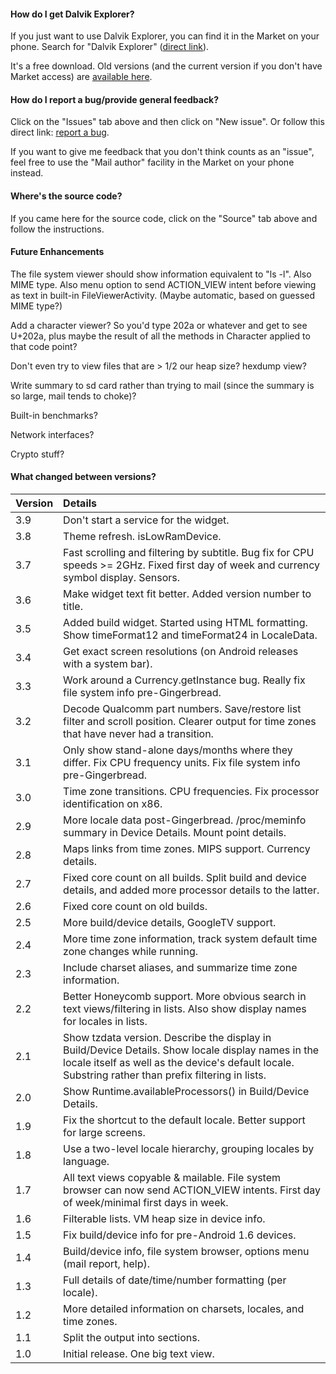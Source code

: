 #### How do I get Dalvik Explorer? ####
If you just want to use Dalvik Explorer, you can find it in the Market on your phone. Search for "Dalvik Explorer" (<a href='market://details?id=org.jessies.dalvikexplorer'>direct link</a>).

It's a free download. Old versions (and the current version if you don't have Market access) are [available here](http://code.google.com/p/enh/downloads/list).

#### How do I report a bug/provide general feedback? ####
Click on the "Issues" tab above and then click on "New issue". Or follow this direct link: [report a bug](http://code.google.com/p/enh/issues/entry).

If you want to give me feedback that you don't think counts as an "issue", feel free to use the "Mail author" facility in the Market on your phone instead.

#### Where's the source code? ####
If you came here for the source code, click on the "Source" tab above and follow the instructions.

#### Future Enhancements ####

The file system viewer should show information equivalent to "ls -l". Also MIME type. Also menu option to send ACTION\_VIEW intent before viewing as text in built-in FileViewerActivity. (Maybe automatic, based on guessed MIME type?)

Add a character viewer? So you'd type 202a or whatever and get to see U+202a, plus maybe the result of all the methods in Character applied to that code point?

Don't even try to view files that are > 1/2 our heap size? hexdump view?

Write summary to sd card rather than trying to mail (since the summary is so large, mail tends to choke)?

Built-in benchmarks?

Network interfaces?

Crypto stuff?

#### What changed between versions? ####

| **Version** | **Details** |
|:------------|:------------|
| 3.9 | Don't start a service for the widget. |
| 3.8 | Theme refresh. isLowRamDevice. |
| 3.7 | Fast scrolling and filtering by subtitle. Bug fix for CPU speeds >= 2GHz. Fixed first day of week and currency symbol display. Sensors. |
| 3.6 | Make widget text fit better. Added version number to title. |
| 3.5 | Added build widget. Started using HTML formatting. Show timeFormat12 and timeFormat24 in LocaleData. |
| 3.4 | Get exact screen resolutions (on Android releases with a system bar). |
| 3.3 | Work around a Currency.getInstance bug. Really fix file system info pre-Gingerbread. |
| 3.2 | Decode Qualcomm part numbers. Save/restore list filter and scroll position. Clearer output for time zones that have never had a transition. |
| 3.1 | Only show stand-alone days/months where they differ. Fix CPU frequency units. Fix file system info pre-Gingerbread. |
| 3.0 | Time zone transitions. CPU frequencies. Fix processor identification on x86. |
| 2.9 | More locale data post-Gingerbread. /proc/meminfo summary in Device Details. Mount point details. |
| 2.8 | Maps links from time zones. MIPS support. Currency details. |
| 2.7 | Fixed core count on all builds. Split build and device details, and added more processor details to the latter. |
| 2.6 | Fixed core count on old builds. |
| 2.5 | More build/device details, GoogleTV support. |
| 2.4 | More time zone information, track system default time zone changes while running. |
| 2.3 | Include charset aliases, and summarize time zone information. |
| 2.2 | Better Honeycomb support. More obvious search in text views/filtering in lists. Also show display names for locales in lists. |
| 2.1 | Show tzdata version. Describe the display in Build/Device Details. Show locale display names in the locale itself as well as the device's default locale. Substring rather than prefix filtering in lists. |
| 2.0 | Show Runtime.availableProcessors() in Build/Device Details. |
| 1.9 | Fix the shortcut to the default locale. Better support for large screens. |
| 1.8 | Use a two-level locale hierarchy, grouping locales by language. |
| 1.7 | All text views copyable & mailable. File system browser can now send ACTION\_VIEW intents. First day of week/minimal first days in week. |
| 1.6 | Filterable lists. VM heap size in device info. |
| 1.5 | Fix build/device info for pre-Android 1.6 devices. |
| 1.4 | Build/device info, file system browser, options menu (mail report, help). |
| 1.3 | Full details of date/time/number formatting (per locale). |
| 1.2 | More detailed information on charsets, locales, and time zones. |
| 1.1 | Split the output into sections. |
| 1.0 | Initial release. One big text view. |